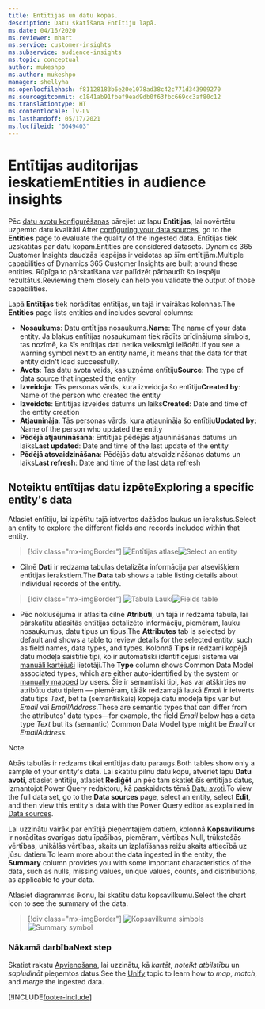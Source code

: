 ```yaml
---
title: Entītijas un datu kopas.
description: Datu skatīšana Entītiju lapā.
ms.date: 04/16/2020
ms.reviewer: mhart
ms.service: customer-insights
ms.subservice: audience-insights
ms.topic: conceptual
author: mukeshpo
ms.author: mukeshpo
manager: shellyha
ms.openlocfilehash: f81128183b6e20e1078ad38c42c771d343909270
ms.sourcegitcommit: c1841ab91fbef9ead9db0f63fbc669cc3af80c12
ms.translationtype: HT
ms.contentlocale: lv-LV
ms.lasthandoff: 05/17/2021
ms.locfileid: "6049403"
---
```

# <a name="entities-in-audience-insights"></a><span data-ttu-id="59bb7-103">Entītijas auditorijas ieskatiem</span><span class="sxs-lookup"><span data-stu-id="59bb7-103">Entities in audience insights</span></span>

<span data-ttu-id="59bb7-104">Pēc [datu avotu konfigurēšanas](data-sources.md) pārejiet uz lapu **Entītijas**, lai novērtētu uzņemto datu kvalitāti.</span><span class="sxs-lookup"><span data-stu-id="59bb7-104">After [configuring your data sources](data-sources.md), go to the **Entities** page to evaluate the quality of the ingested data.</span></span> <span data-ttu-id="59bb7-105">Entītijas tiek uzskatītas par datu kopām.</span><span class="sxs-lookup"><span data-stu-id="59bb7-105">Entities are considered datasets.</span></span> <span data-ttu-id="59bb7-106">Dynamics 365 Customer Insights daudzās iespējas ir veidotas ap šīm entītijām.</span><span class="sxs-lookup"><span data-stu-id="59bb7-106">Multiple capabilities of Dynamics 365 Customer Insights are built around these entities.</span></span> <span data-ttu-id="59bb7-107">Rūpīga to pārskatīšana var palīdzēt pārbaudīt šo iespēju rezultātus.</span><span class="sxs-lookup"><span data-stu-id="59bb7-107">Reviewing them closely can help you validate the output of those capabilities.</span></span>

<span data-ttu-id="59bb7-108">Lapā **Entītijas** tiek norādītas entītijas, un tajā ir vairākas kolonnas.</span><span class="sxs-lookup"><span data-stu-id="59bb7-108">The **Entities** page lists entities and includes several columns:</span></span>

- <span data-ttu-id="59bb7-109">**Nosaukums**: Datu entītijas nosaukums.</span><span class="sxs-lookup"><span data-stu-id="59bb7-109">**Name**: The name of your data entity.</span></span> <span data-ttu-id="59bb7-110">Ja blakus entītijas nosaukumam tiek rādīts brīdinājuma simbols, tas nozīmē, ka šīs entītijas dati netika veiksmīgi ielādēti.</span><span class="sxs-lookup"><span data-stu-id="59bb7-110">If you see a warning symbol next to an entity name, it means that the data for that entity didn't load successfully.</span></span>
- <span data-ttu-id="59bb7-111">**Avots**: Tas datu avota veids, kas uzņēma entītiju</span><span class="sxs-lookup"><span data-stu-id="59bb7-111">**Source**: The type of data source that ingested the entity</span></span>
- <span data-ttu-id="59bb7-112">**Izveidoja**: Tās personas vārds, kura izveidoja šo entītiju</span><span class="sxs-lookup"><span data-stu-id="59bb7-112">**Created by**: Name of the person who created the entity</span></span>
- <span data-ttu-id="59bb7-113">**Izveidots**: Entītijas izveides datums un laiks</span><span class="sxs-lookup"><span data-stu-id="59bb7-113">**Created**: Date and time of the entity creation</span></span>
- <span data-ttu-id="59bb7-114">**Atjaunināja**: Tās personas vārds, kura atjaunināja šo entītiju</span><span class="sxs-lookup"><span data-stu-id="59bb7-114">**Updated by**: Name of the person who updated the entity</span></span>
- <span data-ttu-id="59bb7-115">**Pēdējā atjaunināšana**: Entītijas pēdējās atjaunināšanas datums un laiks</span><span class="sxs-lookup"><span data-stu-id="59bb7-115">**Last updated**: Date and time of the last update of the entity</span></span>
- <span data-ttu-id="59bb7-116">**Pēdējā atsvaidzināšana**: Pēdējās datu atsvaidzināšanas datums un laiks</span><span class="sxs-lookup"><span data-stu-id="59bb7-116">**Last refresh**: Date and time of the last data refresh</span></span>

## <a name="exploring-a-specific-entitys-data"></a><span data-ttu-id="59bb7-117">Noteiktu entītijas datu izpēte</span><span class="sxs-lookup"><span data-stu-id="59bb7-117">Exploring a specific entity's data</span></span>

<span data-ttu-id="59bb7-118">Atlasiet entītiju, lai izpētītu tajā ietvertos dažādos laukus un ierakstus.</span><span class="sxs-lookup"><span data-stu-id="59bb7-118">Select an entity to explore the different fields and records included within that entity.</span></span>

> [!div class="mx-imgBorder"]
> <span data-ttu-id="59bb7-119">![Entītijas atlase](media/data-manager-entities-data.png "Atlasīt entītiju")</span><span class="sxs-lookup"><span data-stu-id="59bb7-119">![Select an entity](media/data-manager-entities-data.png "Select an entity")</span></span>

- <span data-ttu-id="59bb7-120">Cilnē **Dati** ir redzama tabulas detalizēta informācija par atsevišķiem entītijas ierakstiem.</span><span class="sxs-lookup"><span data-stu-id="59bb7-120">The **Data** tab shows a table listing details about individual records of the entity.</span></span>

> [!div class="mx-imgBorder"]
> <span data-ttu-id="59bb7-121">![Tabula Lauki](media/data-manager-entities-fields.PNG "Tabula Lauki")</span><span class="sxs-lookup"><span data-stu-id="59bb7-121">![Fields table](media/data-manager-entities-fields.PNG "Fields table")</span></span>

- <span data-ttu-id="59bb7-122">Pēc noklusējuma ir atlasīta cilne **Atribūti**, un tajā ir redzama tabula, lai pārskatītu atlasītās entītijas detalizēto informāciju, piemēram, lauku nosaukumus, datu tipus un tipus.</span><span class="sxs-lookup"><span data-stu-id="59bb7-122">The **Attributes** tab is selected by default and shows a table to review details for the selected entity, such as field names, data types, and types.</span></span> <span data-ttu-id="59bb7-123">Kolonnā **Tips** ir redzami kopējā datu modeļa saistītie tipi, ko ir automātiski identificējusi sistēma vai [manuāli kartējuši](map-entities.md) lietotāji.</span><span class="sxs-lookup"><span data-stu-id="59bb7-123">The **Type** column shows Common Data Model associated types, which are either auto-identified by the system or [manually mapped](map-entities.md) by users.</span></span> <span data-ttu-id="59bb7-124">Šie ir semantiski tipi, kas var atšķirties no atribūtu datu tipiem — piemēram, tālāk redzamajā laukā *Email* ir ietverts datu tips *Text*, bet tā (semantiskais) kopējā datu modeļa tips var būt *Email* vai *EmailAddress*.</span><span class="sxs-lookup"><span data-stu-id="59bb7-124">These are semantic types that can differ from the attributes' data types—for example, the field *Email* below has a data type *Text* but its (semantic) Common Data Model type might be *Email* or *EmailAddress*.</span></span>

> [!NOTE]
> <span data-ttu-id="59bb7-125">Abās tabulās ir redzams tikai entītijas datu paraugs.</span><span class="sxs-lookup"><span data-stu-id="59bb7-125">Both tables show only a sample of your entity's data.</span></span> <span data-ttu-id="59bb7-126">Lai skatītu pilnu datu kopu, atveriet lapu **Datu avoti**, atlasiet entītiju, atlasiet **Rediģēt** un pēc tam skatiet šīs entītijas datus, izmantojot Power Query redaktoru, kā paskaidrots tēmā [Datu avoti](data-sources.md).</span><span class="sxs-lookup"><span data-stu-id="59bb7-126">To view the full data set, go to the **Data sources** page, select an entity, select **Edit**, and then view this entity's data with the Power Query editor as explained in [Data sources](data-sources.md).</span></span>

<span data-ttu-id="59bb7-127">Lai uzzinātu vairāk par entītijā pieņemtajiem datiem, kolonnā **Kopsavilkums** ir norādītas svarīgas datu īpašības, piemēram, vērtības Null, trūkstošās vērtības, unikālās vērtības, skaits un izplatīšanas reižu skaits attiecībā uz jūsu datiem.</span><span class="sxs-lookup"><span data-stu-id="59bb7-127">To learn more about the data ingested in the entity, the **Summary** column provides you with some important characteristics of the data, such as nulls, missing values, unique values, counts, and distributions, as applicable to your data.</span></span>

<span data-ttu-id="59bb7-128">Atlasiet diagrammas ikonu, lai skatītu datu kopsavilkumu.</span><span class="sxs-lookup"><span data-stu-id="59bb7-128">Select the chart icon to see the summary of the data.</span></span>

> [!div class="mx-imgBorder"]
> <span data-ttu-id="59bb7-129">![Kopsavilkuma simbols](media/data-manager-entities-summary.png "Tabula Datu kopsavilkums")</span><span class="sxs-lookup"><span data-stu-id="59bb7-129">![Summary symbol](media/data-manager-entities-summary.png "Data summary table")</span></span>

### <a name="next-step"></a><span data-ttu-id="59bb7-130">Nākamā darbība</span><span class="sxs-lookup"><span data-stu-id="59bb7-130">Next step</span></span>

<span data-ttu-id="59bb7-131">Skatiet rakstu [Apvienošana](data-unification.md), lai uzzinātu, kā *kartēt*, *noteikt atbilstību* un *sapludināt* pieņemtos datus.</span><span class="sxs-lookup"><span data-stu-id="59bb7-131">See the [Unify](data-unification.md) topic to learn how to *map*, *match*, and *merge* the ingested data.</span></span>


[!INCLUDE[footer-include](../includes/footer-banner.md)]
